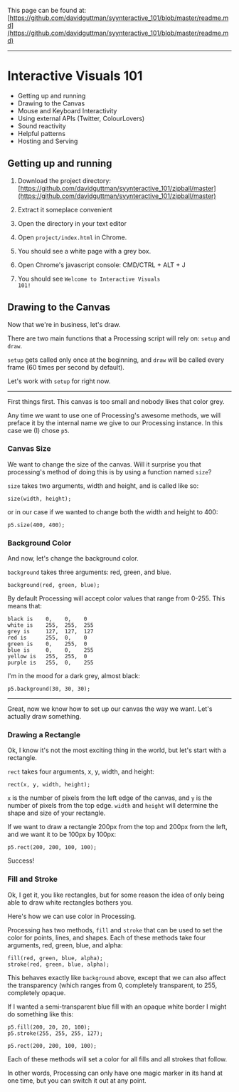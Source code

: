 This page can be found at:  [https://github.com/davidguttman/syynteractive_101/blob/master/readme.md](https://github.com/davidguttman/syynteractive_101/blob/master/readme.md)

---

# Interactive Visuals 101

* Getting up and running
* Drawing to the Canvas
* Mouse and Keyboard Interactivity
* Using external APIs (Twitter, ColourLovers)
* Sound reactivity
* Helpful patterns
* Hosting and Serving


## Getting up and running

1.  Download the project directory: [https://github.com/davidguttman/syynteractive_101/zipball/master](https://github.com/davidguttman/syynteractive_101/zipball/master)

2.  Extract it someplace convenient

3.  Open the directory in your text editor

4.  Open <code>project/index.html</code> in Chrome. 

5.  You should see a white page with a grey box.

6.  Open Chrome's javascript console: CMD/CTRL + ALT + J

7.  You should see <code>Welcome to Interactive Visuals 101!</code>


## Drawing to the Canvas

Now that we're in business, let's draw.

There are two main functions that a Processing script will rely on: <code>setup</code> and <code>draw</code>.

<code>setup</code> gets called only once at the beginning, and <code>draw</code> will be called every frame (60 times per second by default).

Let's work with <code>setup</code> for right now.

---

First things first. This canvas is too small and nobody likes that color grey.

Any time we want to use one of Processing's awesome methods, we will preface it by the internal name we give to our Processing instance. In this case we (I) chose <code>p5</code>.

### Canvas Size ###

We want to change the size of the canvas. Will it surprise you that processing's method of doing this is by using a function named <code>size</code>?

<code>size</code> takes two arguments, width and height, and is called like so:

    size(width, height);

or in our case if we wanted to change both the width and height to 400:

    p5.size(400, 400);


### Background Color ###

And now, let's change the background color.

<code>background</code> takes three arguments: red, green, and blue. 

    background(red, green, blue);

By default Processing will accept color values that range from 0-255. This means that:

    black is    0,    0,    0
    white is    255,  255,  255
    grey is     127,  127,  127
    red is      255,  0,    0
    green is    0,    255,  0
    blue is     0,    0,    255
    yellow is   255,  255,  0
    purple is   255,  0,    255

I'm in the mood for a dark grey, almost black:

    p5.background(30, 30, 30);

---

Great, now we know how to set up our canvas the way we want. Let's actually draw something.


### Drawing a Rectangle ###

Ok, I know it's not the most exciting thing in the world, but let's start with a rectangle.

<code>rect</code> takes four arguments, x, y, width, and height:

    rect(x, y, width, height);

<code>x</code> is the number of pixels from the left edge of the canvas, and <code>y</code> is the number of pixels from the top edge. <code>width</code> and <code>height</code> will determine the shape and size of your rectangle.

If we want to draw a rectangle 200px from the top and 200px from the left, and we want it to be 100px by 100px:

    p5.rect(200, 200, 100, 100);

Success!


### Fill and Stroke ###

Ok, I get it, you like rectangles, but for some reason the idea of only being able to draw white rectangles bothers you.

Here's how we can use color in Processing.

Processing has two methods, <code>fill</code> and <code>stroke</code> that can be used to set the color for points, lines, and shapes. Each of these methods take four arguments, red, green, blue, and alpha:
  
    fill(red, green, blue, alpha);
    stroke(red, green, blue, alpha);

This behaves exactly like <code>background</code> above, except that we can also affect the transparency (which ranges from 0, completely transparent, to 255, completely opaque. 

If I wanted a semi-transparent blue fill with an opaque white border I might do something like this:

    p5.fill(200, 20, 20, 100);
    p5.stroke(255, 255, 255, 127);

    p5.rect(200, 200, 100, 100);


Each of these methods will set a color for all fills and all strokes that follow.

In other words, Processing can only have one magic marker in its hand at one time, but you can switch it out at any point.





<!-- Mouse position to bg color for map example -->